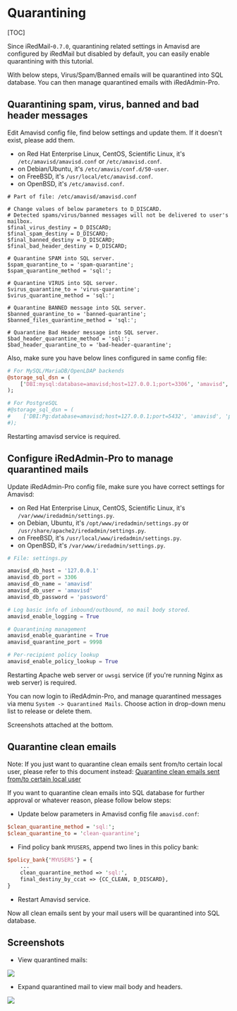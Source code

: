 # Quarantining

[TOC]


Since iRedMail-`0.7.0`, quarantining related settings in Amavisd are configured
by iRedMail but disabled by default, you can easily enable quarantining with
this tutorial.

With below steps, Virus/Spam/Banned emails will be quarantined into SQL database.
You can then manage quarantined emails with iRedAdmin-Pro.

## Quarantining spam, virus, banned and bad header messages

Edit Amavisd config file, find below settings and update them. If it doesn't
exist, please add them.

* on Red Hat Enterprise Linux, CentOS, Scientific Linux, it's `/etc/amavisd/amavisd.conf`
or `/etc/amavisd.conf`.
* on Debian/Ubuntu, it's `/etc/amavis/conf.d/50-user`.
* on FreeBSD, it's `/usr/local/etc/amavisd.conf`.
* on OpenBSD, it's `/etc/amavisd.conf`.

```
# Part of file: /etc/amavisd/amavisd.conf

# Change values of below parameters to D_DISCARD.
# Detected spams/virus/banned messages will not be delivered to user's mailbox.
$final_virus_destiny = D_DISCARD;
$final_spam_destiny = D_DISCARD;
$final_banned_destiny = D_DISCARD;
$final_bad_header_destiny = D_DISCARD;

# Quarantine SPAM into SQL server.
$spam_quarantine_to = 'spam-quarantine';
$spam_quarantine_method = 'sql:';

# Quarantine VIRUS into SQL server.
$virus_quarantine_to = 'virus-quarantine';
$virus_quarantine_method = 'sql:';

# Quarantine BANNED message into SQL server.
$banned_quarantine_to = 'banned-quarantine';
$banned_files_quarantine_method = 'sql:';

# Quarantine Bad Header message into SQL server.
$bad_header_quarantine_method = 'sql:';
$bad_header_quarantine_to = 'bad-header-quarantine';
```

Also, make sure you have below lines configured in same config file:

```perl
# For MySQL/MariaDB/OpenLDAP backends
@storage_sql_dsn = (
    ['DBI:mysql:database=amavisd;host=127.0.0.1;port=3306', 'amavisd', 'password'],
);

# For PostgreSQL
#@storage_sql_dsn = (
#    ['DBI:Pg:database=amavisd;host=127.0.0.1;port=5432', 'amavisd', 'password'],
#);
```

Restarting amavisd service is required.

## Configure iRedAdmin-Pro to manage quarantined mails

Update iRedAdmin-Pro config file, make sure you have correct settings for Amavisd:

* on Red Hat Enterprise Linux, CentOS, Scientific Linux, it's `/var/www/iredadmin/settings.py`.
* on Debian, Ubuntu, it's `/opt/www/iredadmin/settings.py` or `/usr/share/apache2/iredadmin/settings.py`.
* on FreeBSD, it's `/usr/local/www/iredadmin/settings.py`.
* on OpenBSD, it's `/var/www/iredadmin/settings.py`.

```python
# File: settings.py

amavisd_db_host = '127.0.0.1'
amavisd_db_port = 3306
amavisd_db_name = 'amavisd'
amavisd_db_user = 'amavisd'
amavisd_db_password = 'password'

# Log basic info of inbound/outbound, no mail body stored.
amavisd_enable_logging = True

# Quarantining management
amavisd_enable_quarantine = True
amavisd_quarantine_port = 9998

# Per-recipient policy lookup
amavisd_enable_policy_lookup = True
```

Restarting Apache web server or `uwsgi` service (if you're running Nginx as
web server) is required.

You can now login to iRedAdmin-Pro, and manage quarantined messages via menu
`System -> Quarantined Mails`. Choose action in drop-down menu list to release
or delete them.

Screenshots attached at the bottom.

## Quarantine clean emails

Note: If you just want to quarantine clean emails sent from/to certain local
user, please refer to this document instead:
[Quarantine clean emails sent from/to certain local user](./quarantine.clean.mails.per-user.html)

If you want to quarantine clean emails into SQL database for further approval
or whatever reason, please follow below steps:

* Update below parameters in Amavisd config file `amavisd.conf`:

```perl
$clean_quarantine_method = 'sql:';
$clean_quarantine_to = 'clean-quarantine';
```

* Find policy bank `MYUSERS`, append two lines in this policy bank:

```perl
$policy_bank{'MYUSERS'} = {
    ...
    clean_quarantine_method => 'sql:',
    final_destiny_by_ccat => {CC_CLEAN, D_DISCARD},
}
```

* Restart Amavisd service.

Now all clean emails sent by your mail users will be quarantined into SQL
database.

## Screenshots

* View quarantined mails:

![](../images/iredadmin/system_maillog_quarantined.png)

* Expand quarantined mail to view mail body and headers.

![](../images/iredadmin/system_maillog_quarantined_expanded.png)
